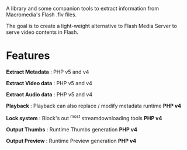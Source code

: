 A library and some companion tools to extract information from Macromedia's Flash .flv files.

The goal is to create a light-weight alternative to Flash Media Server to serve video contents in Flash.

# Features #
**Extract Metadata** : PHP v5 and v4

**Extract Video data** : PHP v5 and v4

**Extract Audio data** : PHP v5 and v4

**Playback** : Playback can also replace / modify metadata runtime **PHP v4**

**Lock system** : Block's out <sup>most</sup> streamdownloading tools **PHP v4**

**Output Thumbs** : Runtime Thumbs generation **PHP v4**

**Output Preview** : Runtime Preview generation **PHP v4**


